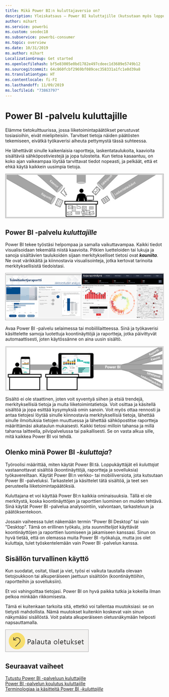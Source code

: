 ```yaml
---
title: Mikä Power BI:n kuluttajaversio on?
description: Yleiskatsaus – Power BI kuluttajille (kutsutaan myös loppukäyttäjiksi tai yrityskäyttäjiksi).
author: mihart
ms.service: powerbi
ms.custom: seodec18
ms.subservice: powerbi-consumer
ms.topic: overview
ms.date: 10/31/2019
ms.author: mihart
LocalizationGroup: Get started
ms.openlocfilehash: bf5e83005e0bd1782e497cdeec1d3689e5749b12
ms.sourcegitcommit: 64c860fcbf2969bf089cec358331a1fc1e0d39a8
ms.translationtype: HT
ms.contentlocale: fi-FI
ms.lasthandoff: 11/09/2019
ms.locfileid: "73863797"
---
```

# <a name="the-power-bi-service-for-consumers"></a>Power BI -palvelu kuluttajille

Elämme tietokulttuurissa, jossa liiketoimintapäätökset perustuvat tosiasioihin, eivät mielipiteisiin. Tarvitset tietoja näiden päätösten tekemiseen, eivätkä työkaverisi aiheuta pettymystä tässä suhteessa.     
 
He lähettävät sinulle kaikenlaisia raportteja, laskentataulukoita, kaavioita sisältäviä sähköpostiviestejä ja jopa tulosteita. Kun tietoa kasaantuu, on koko ajan vaikeampaa löytää tarvittavat tiedot nopeasti, ja pelkäät, että et ehkä käytä kaikkein uusimpia tietoja.  
 
![Power BI -koontinäyttö](media/end-user-consumer/power-bi-consumer-pipes.png)

## <a name="the-power-bi-service-for-consumers"></a>Power BI -palvelu *kuluttajille*

Power BI tekee työstäsi helpompaa ja samalla vaikuttavampaa. Kaikki tiedot visualisoidaan tekemällä niistä kaavioita. Pitkien luetteloiden tai lukuja ja sanoja sisältävien taulukoiden sijaan merkitykselliset tietosi ovat ***kauniita***. Ne ovat värikkäitä ja kiinnostavia visualisointeja, jotka kertovat tarinoita merkityksellisistä tiedoistasi. 

![Power BI -koontinäyttö](media/end-user-consumer/power-bi-consumer-examples.png)
 
Avaa Power BI -palvelu selaimessa tai mobiililaitteessa. Sinä ja työkaverisi käsittelette samoja luotettuja koontinäyttöjä ja raportteja, jotka päivittyvät automaattisesti, joten käytössänne on aina uusin sisältö.   

![Power BI -koontinäyttö](media/end-user-consumer/power-bi-funnel.png)

Sisältö ei ole staattinen, joten voit syventyä siihen ja etsiä trendejä, merkityksellisiä tietoja ja muita liiketoimintatietoja. Voit osittaa ja käsitellä sisältöä ja jopa esittää kysymyksiä omin sanoin. Voit myös ottaa rennosti ja antaa tietojesi löytää sinulle kiinnostavia merkityksellisiä tietoja, lähettää sinulle ilmoituksia tietojen muuttuessa ja lähettää sähköpostitse raportteja määrittämäsi aikataulun mukaisesti. Kaikki tietosi milloin tahansa ja millä tahansa laitteella, pilvipalvelussa tai paikallisesti. Se on vasta alkua sille, mitä kaikkea Power BI voi tehdä. 

## <a name="am-i-a-power-bi-consumer"></a>Olenko minä Power BI *-kuluttaja*?

Työroolisi määrittää, miten käytät Power BI:tä. Loppukäyttäjät eli *kuluttajat* vastaanottavat sisältöä (koontinäyttöjä, raportteja ja sovelluksia) työkavereiltaan. Käytät Power BI:n verkko- tai mobiiliversiota, jota kutsutaan Power BI -palveluksi. Tarkastelet ja käsittelet tätä sisältöä, ja teet sen perusteella liiketoimintapäätöksiä. 
   
Kuluttajana et voi käyttää Power BI:n kaikkia ominaisuuksia. Tällä ei ole merkitystä, koska koontinäyttöjen ja raporttien luominen on muiden tehtävä. Sinä käytät Power BI -palvelua analysointiin, valvontaan, tarkasteluun ja päätöksentekoon. 

Jossain vaiheessa tulet näkemään termin ”Power BI Desktop” tai vain ”Desktop”. Tämä on erillinen työkalu, jota *suunnittelijat* käyttävät koontinäyttöjen ja raporttien luomiseen ja jakamiseen kanssasi.  Sinun on hyvä tietää, että on olemassa muita Power BI -työkaluja, mutta jos olet kuluttaja, tulet työskentelemään vain Power BI -palvelun kanssa. 


## <a name="safely-interact-with-content"></a>Sisällön turvallinen käyttö 
Kun suodatat, ositat, tilaat ja viet, työsi ei vaikuta taustalla olevaan tietojoukkoon tai alkuperäiseen jaettuun sisältöön (koontinäyttöihin, raportteihin ja sovelluksiin).  

Et voi vahingoittaa tietojasi.  Power BI on hyvä paikka tutkia ja kokeilla ilman pelkoa minkään rikkomisesta.  
 
Tämä ei kuitenkaan tarkoita sitä, ettetkö voi tallentaa muutoksiasi: se on tietysti mahdollista. Nämä muutokset kuitenkin koskevat vain sinun näkymääsi sisällöstä. Voit palata alkuperäiseen oletusnäkymään helposti napsauttamalla.  

![Power BI -koontinäyttö](media/end-user-consumer/power-bi-reset.png)


## <a name="next-steps"></a>Seuraavat vaiheet

[Tutustu Power BI -palveluun kuluttajille](end-user-reading-view.md)    
[Power BI -palvelun koulutus kuluttajille](https://docs.microsoft.com/learn/paths/consume-data-with-power-bi/)    
[Terminologiaa ja käsitteitä Power BI *-kuluttajille*](end-user-basic-concepts.md)    

